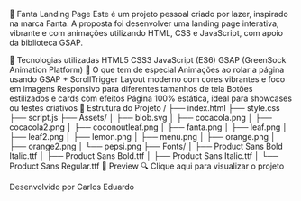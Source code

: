🍊 Fanta Landing Page
Este é um projeto pessoal criado por lazer, inspirado na marca Fanta. A proposta foi desenvolver uma landing page interativa, vibrante e com animações utilizando HTML, CSS e JavaScript, com apoio da biblioteca GSAP.

🚀 Tecnologias utilizadas
HTML5
CSS3
JavaScript (ES6)
GSAP (GreenSock Animation Platform)
🎨 O que tem de especial
Animações ao rolar a página usando GSAP + ScrollTrigger
Layout moderno com cores vibrantes e foco em imagens
Responsivo para diferentes tamanhos de tela
Botões estilizados e cards com efeitos
Página 100% estática, ideal para showcases ou testes criativos
📂 Estrutura do Projeto
/
├── index.html
├── style.css
├── script.js
├── Assets/
│   ├── blob.svg
│   ├── cocacola.png
│   ├── cocacola2.png
│   ├── coconoutleaf.png
│   ├── fanta.png
│   ├── leaf.png
│   ├── leaf2.png
│   ├── lemon.png
│   ├── menu.png
│   ├── orange.png
│   ├── orange2.png
│   └── pepsi.png
├── Fonts/
│   ├── Product Sans Bold Italic.ttf
│   ├── Product Sans Bold.ttf
│   ├── Product Sans Italic.ttf
│   └── Product Sans Regular.ttf
🔗 Preview
🔍 Clique aqui para visualizar o projeto

Desenvolvido por Carlos Eduardo
